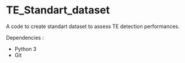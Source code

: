 # TE_Standart_dataset
A code to create standart dataset to assess TE detection performances.

Dependencies :
  - Python 3
  - Git
